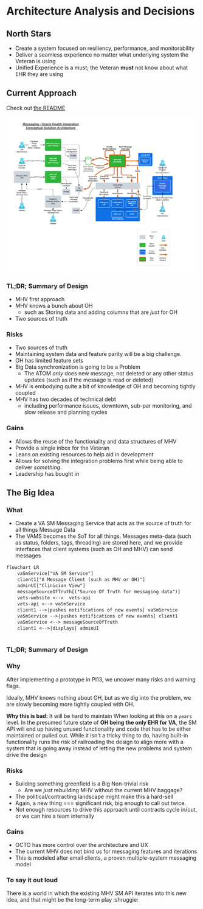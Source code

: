 # Architecture Analysis and Decisions

## North Stars

- Create a system focused on resiliency, performance, and monitorability 
- Deliver a seamless experience no matter what underlying system the Veteran is using
- Unified Experience is a must; the Veteran **must** not know about what EHR they are using

## Current Approach

Check out [the README](../README.md)

![current diagram](../assets/MHV%20Oracle%20Health%20Integrations%20-%20Messaging%20(1).png)

### TL;DR; Summary of Design

- MHV first approach
- MHV knows a bunch about OH
  - such as Storing data and adding columns that are *just* for OH
- Two sources of truth

### Risks

- Two sources of truth
- Maintaining system data and feature parity will be a big challenge. 
- OH has limited feature sets
- Big Data synchronization is going to be a Problem
  - The ATOM *only* does new message, not deleted or any other status updates (such as if the message is read or deleted)
- MHV is embodying quite a bit of knowledge of OH and becoming tightly coupled
- MHV has two decades of technical debt
  - including performance issues, downtown, sub-par monitoring, and slow release and planning cycles

### Gains

- Allows the reuse of the functionality and data structures of MHV
- Provide a single inbox for the Veteran
- Leans on existing resources to help aid in development
- Allows for solving the integration problems first while being able to deliver *something*.
- Leadership has bought in

## The Big Idea

### What

- Create a VA SM Messaging Service that acts as the source of truth for all things Message Data 
- The VAMS becomes the SoT for all things. Messages meta-data (such as status, folders, tags, threading) are stored here, and we provide interfaces that client systems (such as OH and MHV) can send messages


```mermaid
flowchart LR
    vaSmService["VA SM Service"]
    client1["A Message Client (such as MHV or OH)"]
    adminUI["Clinician View"]
    messageSourceOfTruth[("Source Of Truth for messaging data")]
    vets-website <-->  vets-api
    vets-api <--> vaSmService
    client1 -->|pushes notifications of new events| vaSmService
    vaSmService -->|pushes notifications of new events| client1
    vaSmService <--> messageSourceOfTruth
    client1 <-->|displays| adminUI


```
### TL;DR; Summary of Design

### Why

After implementing a prototype in PI13, we uncover many risks and warning flags.

Ideally, MHV knows nothing about OH, but as we dig into the problem, we are slowly becoming more tightly coupled with OH. 

**Why this is bad:** It will be hard to maintain When looking at this on a `years` level. In the presumed future state of **OH being the only EHR for VA**, the SM API will end up having unused functionality and code that has to be either maintained or pulled out. While it isn't a tricky thing to do, having built-in functionality runs the risk of railroading the design to align more with a system that is going away instead of letting the new problems and system drive the design

### Risks

- Building something greenfield is a Big Non-trivial risk
   - Are we *just* rebuilding MHV without the current MHV baggage? 
- The political/contracting landscape might make this a hard-sell
- Again, a new thing === significant risk, big enough to call out twice. 
- Not enough resources to drive this approach until contracts cycle in/out, or we can hire a team internally

### Gains

- OCTO has more control over the architecture and UX
- The current MHV does not bind us for messaging features and iterations
- This is modeled after email clients, a proven multiple-system messaging model


### To say it out loud

There is a world in which the existing MHV SM API iterates into this new idea, and that might be the long-term play :shruggie:
